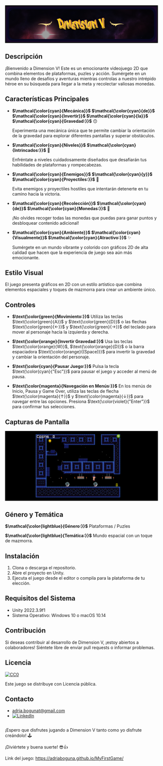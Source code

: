 ![Captura de Pantalla 1](/screenshots/screenshot4.png)

## Descripción

¡Bienvenido a Dimension V! Este es un emocionante videojuego 2D que combina elementos de plataformas, puzles y acción. Sumérgete en un mundo lleno de desafíos y aventuras mientras controlas a nuestro intrépido héroe en su búsqueda para llegar a la meta y recolectar valiosas monedas.


## Características Principales

- **$\mathcal{\color{cyan}{Mecánica}}$ $\mathcal{\color{cyan}{de}}$ $\mathcal{\color{cyan}{Invertir}}$ $\mathcal{\color{cyan}{la}}$ $\mathcal{\color{cyan}{Gravedad:}}$** 🙃

  Experimenta una mecánica única que te permite cambiar la orientación de la gravedad para explorar diferentes pantallas y superar obstáculos.

- **$\mathcal{\color{cyan}{Niveles}}$ $\mathcal{\color{cyan}{Intrincados:}}$** 🧩 

    Enfréntate a niveles cuidadosamente diseñados que desafiarán tus habilidades de plataformas y rompecabezas.

- **$\mathcal{\color{cyan}{Enemigos}}$ $\mathcal{\color{cyan}{y}}$ $\mathcal{\color{cyan}{Proyectiles:}}$** 👾 

    Evita enemigos y proyectiles hostiles que intentarán detenerte en tu camino hacia la victoria.

- **$\mathcal{\color{cyan}{Recolección}}$ $\mathcal{\color{cyan}{de}}$ $\mathcal{\color{cyan}{Monedas:}}$** 📀 

    ¡No olvides recoger todas las monedas que puedas para ganar puntos y desbloquear contenido adicional!

- **$\mathcal{\color{cyan}{Ambiente}}$ $\mathcal{\color{cyan}{Visualmente}}$ $\mathcal{\color{cyan}{Atractivo:}}$** ✨ 

    Sumérgete en un mundo vibrante y colorido con gráficos 2D de alta calidad que hacen que la experiencia de juego sea aún más emocionante.


## Estilo Visual

El juego presenta gráficos en 2D con un estilo artístico que combina elementos espaciales y toques de mazmorra para crear un ambiente único.


## Controles

- **$\text{\color{green}{Movimiento:}}$** Utiliza las teclas $\text{\color{green}{A}}$ y $\text{\color{green}{D}}$ o las flechas $\text{\color{green}{←}}$ y $\text{\color{green}{→}}$ del teclado para mover al personaje hacia la izquierda y derecha.

- **$\text{\color{orange}{Invertir Gravedad:}}$** Usa las teclas $\text{\color{orange}{W}}$, $\text{\color{orange}{D}}$ o la barra espaciadora $\text{\color{orange}{(Space)}}$ para invertir la gravedad y cambiar la orientación del personaje.

- **$\text{\color{cyan}{Pausar Juego:}}$** Pulsa la tecla $\text{\color{cyan}{"Esc"}}$ para pausar el juego y acceder al menú de pausa.

- **$\text{\color{magenta}{Navegación en Menús:}}$** En los menús de Inicio, Pausa y Game Over, utiliza las teclas de flecha $\text{\color{magenta}{↑}}$ y $\text{\color{magenta}{↓}}$ para navegar entre las opciones. Presiona $\text{\color{violet}{"Enter"}}$ para confirmar tus selecciones.

## Capturas de Pantalla

![Captura de Pantalla 2](/screenshots/screenshot1.png)

## Género y Temática

**$\mathcal{\color{lightblue}{Género:}}$** Plataformas / Puzles

**$\mathcal{\color{lightblue}{Temática:}}$** Mundo espacial con un toque de mazmorra. 

## Instalación

1. Clona o descarga el repositorio.
2. Abre el proyecto en Unity.
3. Ejecuta el juego desde el editor o compila para la plataforma de tu elección.

## Requisitos del Sistema

- Unity 2022.3.9f1
- Sistema Operativo: Windows 10 o macOS 10.14

## Contribución

Si deseas contribuir al desarrollo de Dimension V, ¡estoy abiertos a colaboradores! Siéntete libre de enviar pull requests o informar problemas.

## Licencia

[![CC0](https://licensebuttons.net/p/zero/1.0/88x31.png)](https://creativecommons.org/publicdomain/zero/1.0/)  

Este juego se distribuye con Licencia pública.

## Contacto

- adria.bogunat@gmail.com
- [![LinkedIn](https://img.shields.io/badge/linkedin-%230077B5.svg?style=normal&logo=linkedin&logoColor=white)](https://www.linkedin.com/in/adriaboguna/)

##
¡Espero que disfrutes jugando a Dimension V tanto como yo disfrute creándolo! 🕹 

¡Diviértete y buena suerte! 😎👍

Link del juego: https://adriaboguna.github.io/MyFirstGame/


